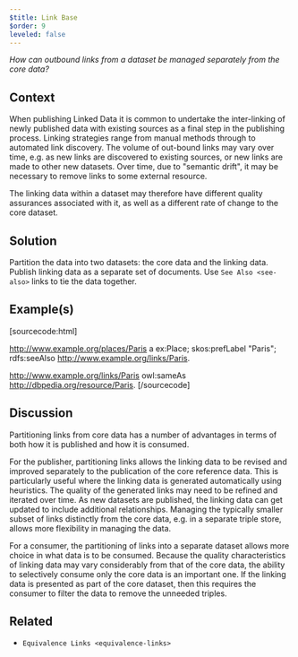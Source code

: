 ```yaml
---
$title: Link Base
$order: 9
leveled: false
---
```


*How can outbound links from a dataset be managed separately from the core data?*

## Context

When publishing Linked Data it is common to undertake the inter-linking of newly published data with existing sources as a final step in the publishing process. Linking strategies range from manual methods through to automated link discovery. The volume of out-bound links may vary over time, e.g. as new links are discovered to existing sources, or new links are made to other new datasets. Over time, due to "semantic drift", it may be necessary to remove links to some external resource.

The linking data within a dataset may therefore have different quality assurances associated with it, as well as a different rate of change to the core dataset.

## Solution

Partition the data into two datasets: the core data and the linking data. Publish linking data as a separate set of documents. Use `See Also <see-also>` links to tie the data together.

## Example(s)

[sourcecode:html]
   <!-- Core Data -->
   <http://www.example.org/places/Paris> a ex:Place;
     skos:prefLabel "Paris";
     rdfs:seeAlso <http://www.example.org/links/Paris>.

   <!-- Linking Data -->
   <http://www.example.org/links/Paris>
     owl:sameAs <http://dbpedia.org/resource/Paris>.
[/sourcecode]

## Discussion

Partitioning links from core data has a number of advantages in terms of both how it is published and how it is consumed.

For the publisher, partitioning links allows the linking data to be revised and improved separately to the publication of the core reference data. This is particularly useful where the linking data is generated automatically using heuristics. The quality of the generated links may need to be refined and iterated over time. As new datasets are published, the linking data can get updated to include additional relationships. Managing the typically smaller subset of links distinctly from the core data, e.g. in a separate triple store, allows more flexibility in managing the data.

For a consumer, the partitioning of links into a separate dataset allows more choice in what data is to be consumed. Because the quality characteristics of linking data may vary considerably from that of the core data, the ability to selectively consume only the core data is an important one. If the linking data is presented as part of the core dataset, then this requires the consumer to filter the data to remove the unneeded triples.

## Related

- `Equivalence Links <equivalence-links>`
